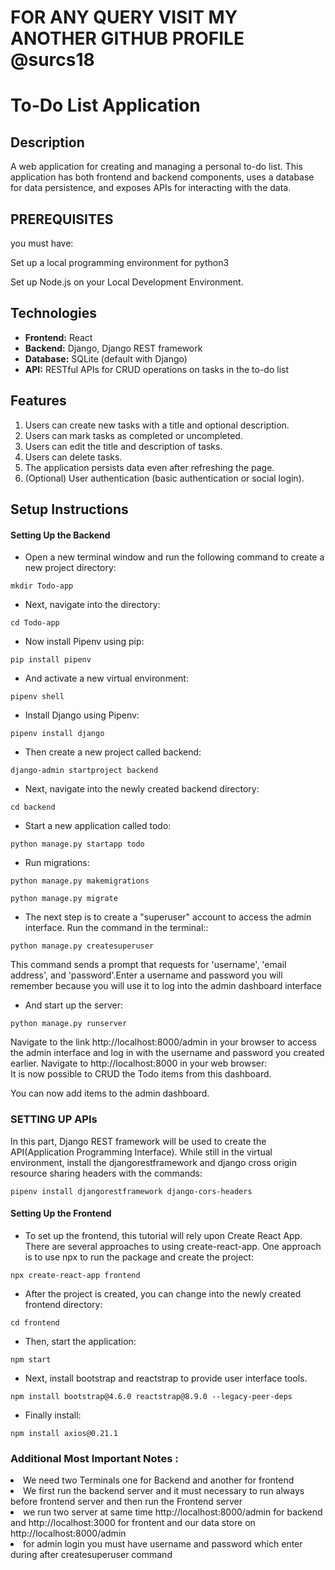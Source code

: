 
# FOR ANY QUERY VISIT MY ANOTHER GITHUB PROFILE @surcs18
# To-Do List Application

## Description
A web application for creating and managing a personal to-do list. This application has both frontend and backend components, uses a database for data persistence, and exposes APIs for interacting with the data.
## PREREQUISITES
you must have:

Set up a local programming environment for python3

Set up Node.js on your Local Development Environment.

## Technologies
- **Frontend:** React
- **Backend:** Django, Django REST framework
- **Database:** SQLite (default with Django)
- **API:** RESTful APIs for CRUD operations on tasks in the to-do list

## Features
1. Users can create new tasks with a title and optional description.
2. Users can mark tasks as completed or uncompleted.
3. Users can edit the title and description of tasks.
4. Users can delete tasks.
5. The application persists data even after refreshing the page.
6. (Optional) User authentication (basic authentication or social login).

## Setup Instructions

#### Setting Up the Backend
- Open a new terminal window and run the following command to create a new project directory:
<pre><code>mkdir Todo-app</code></pre>
- Next, navigate into the directory:
<pre><code>cd Todo-app</code></pre>
- Now install Pipenv using pip:
<pre><code>pip install pipenv</code></pre>
- And activate a new virtual environment:
<pre><code>pipenv shell</code></pre>
- Install Django using Pipenv:
<pre><code>pipenv install django</code></pre>
- Then create a new project called backend:
<pre><code>django-admin startproject backend</code></pre>
- Next, navigate into the newly created backend directory:
<pre><code>cd backend</code></pre>
- Start a new application called todo:
<pre><code>python manage.py startapp todo</code></pre>
- Run migrations:
<pre><code>python manage.py makemigrations</code></pre>
<pre><code>python manage.py migrate</code></pre>
- The next step is to create a "superuser" account to access the admin interface. Run the command in the terminal::
<pre><code>python manage.py createsuperuser</code></pre>
This command sends a prompt that requests for 'username', 'email address', and 'password'.Enter a username and password you will remember because you will use it to log into the admin dashboard interface
- And start up the server:
<pre><code>python manage.py runserver</code></pre>
Navigate to the link http://localhost:8000/admin in your browser to access the admin interface and log in with the username and password you created earlier.
Navigate to http://localhost:8000 in your web browser:
<br>
It is now possible to CRUD the Todo items from this dashboard.

You can now add items to the admin dashboard.
### SETTING UP APIs

In this part, Django REST framework will be used to create the API(Application Programming Interface).
While still in the virtual environment, install the djangorestframework and django cross origin resource sharing headers with the commands:
<pre><code>pipenv install djangorestframework django-cors-headers</code></pre>



#### Setting Up the Frontend
- To set up the frontend, this tutorial will rely upon Create React App. 
There are several approaches to using create-react-app. 
One approach is to use npx to run the package and create the project:
<pre><code>npx create-react-app frontend</code></pre>
- After the project is created, you can change into the newly created frontend directory:
 <pre><code>cd frontend</code></pre>
- Then, start the application:
 <pre><code>npm start</code></pre>
 - Next, install bootstrap and reactstrap to provide user interface tools.
  <pre><code>npm install bootstrap@4.6.0 reactstrap@8.9.0 --legacy-peer-deps</code></pre>
- Finally install:
<pre><code>npm install axios@0.21.1</code></pre>

### Additional Most Important Notes :
<li>We need two Terminals one for Backend and another for frontend </li>
<li>We first run the backend server and it must necessary to run always before frontend server  and then run the Frontend server</li>
<li>we run two server at same time http://localhost:8000/admin for backend and http://localhost:3000 for frontent and our data store on http://localhost:8000/admin</li>
<li>for admin login you must have username and password which enter during after createsuperuser command </li>

